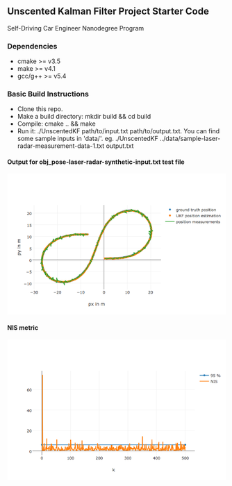 
## Unscented Kalman Filter Project Starter Code

Self-Driving Car Engineer Nanodegree Program

### Dependencies

* cmake >= v3.5
* make >= v4.1
* gcc/g++ >= v5.4

### Basic Build Instructions
* Clone this repo.
* Make a build directory: mkdir build && cd build
* Compile: cmake .. && make
* Run it: ./UnscentedKF path/to/input.txt path/to/output.txt. You can find some sample inputs in 'data/'.
eg. ./UnscentedKF ../data/sample-laser-radar-measurement-data-1.txt output.txt


#### Output for obj_pose-laser-radar-synthetic-input.txt test file

![](./output/output.png)

#### NIS metric

![](./output/NIS.png)


```python

```
